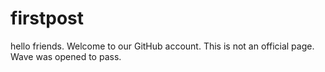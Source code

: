 firstpost
=========
hello friends. Welcome to our GitHub account. This is not an official page. Wave was opened to pass.
